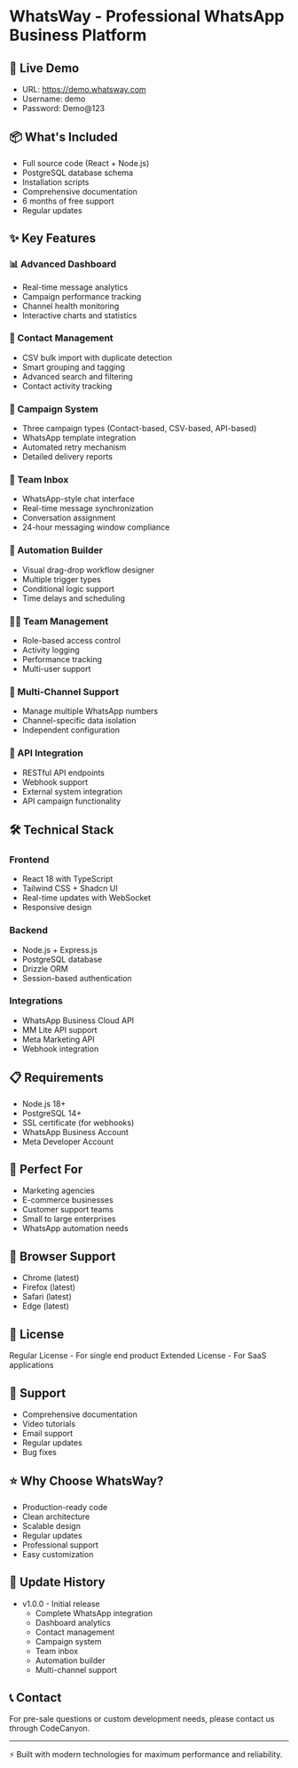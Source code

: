 # WhatsWay - Professional WhatsApp Business Platform

## 🚀 Live Demo
- URL: https://demo.whatsway.com
- Username: demo
- Password: Demo@123

## 📦 What's Included
- Full source code (React + Node.js)
- PostgreSQL database schema
- Installation scripts
- Comprehensive documentation
- 6 months of free support
- Regular updates

## ✨ Key Features

### 📊 Advanced Dashboard
- Real-time message analytics
- Campaign performance tracking
- Channel health monitoring
- Interactive charts and statistics

### 👥 Contact Management
- CSV bulk import with duplicate detection
- Smart grouping and tagging
- Advanced search and filtering
- Contact activity tracking

### 📨 Campaign System
- Three campaign types (Contact-based, CSV-based, API-based)
- WhatsApp template integration
- Automated retry mechanism
- Detailed delivery reports

### 💬 Team Inbox
- WhatsApp-style chat interface
- Real-time message synchronization
- Conversation assignment
- 24-hour messaging window compliance

### 🤖 Automation Builder
- Visual drag-drop workflow designer
- Multiple trigger types
- Conditional logic support
- Time delays and scheduling

### 👨‍💼 Team Management
- Role-based access control
- Activity logging
- Performance tracking
- Multi-user support

### 🔗 Multi-Channel Support
- Manage multiple WhatsApp numbers
- Channel-specific data isolation
- Independent configuration

### 🔌 API Integration
- RESTful API endpoints
- Webhook support
- External system integration
- API campaign functionality

## 🛠 Technical Stack

### Frontend
- React 18 with TypeScript
- Tailwind CSS + Shadcn UI
- Real-time updates with WebSocket
- Responsive design

### Backend
- Node.js + Express.js
- PostgreSQL database
- Drizzle ORM
- Session-based authentication

### Integrations
- WhatsApp Business Cloud API
- MM Lite API support
- Meta Marketing API
- Webhook integration

## 📋 Requirements
- Node.js 18+
- PostgreSQL 14+
- SSL certificate (for webhooks)
- WhatsApp Business Account
- Meta Developer Account

## 🎯 Perfect For
- Marketing agencies
- E-commerce businesses
- Customer support teams
- Small to large enterprises
- WhatsApp automation needs

## 📱 Browser Support
- Chrome (latest)
- Firefox (latest)
- Safari (latest)
- Edge (latest)

## 📄 License
Regular License - For single end product
Extended License - For SaaS applications

## 🤝 Support
- Comprehensive documentation
- Video tutorials
- Email support
- Regular updates
- Bug fixes

## ⭐ Why Choose WhatsWay?
- Production-ready code
- Clean architecture
- Scalable design
- Regular updates
- Professional support
- Easy customization

## 🔄 Update History
- v1.0.0 - Initial release
  - Complete WhatsApp integration
  - Dashboard analytics
  - Contact management
  - Campaign system
  - Team inbox
  - Automation builder
  - Multi-channel support

## 📞 Contact
For pre-sale questions or custom development needs, please contact us through CodeCanyon.

---
⚡ Built with modern technologies for maximum performance and reliability.